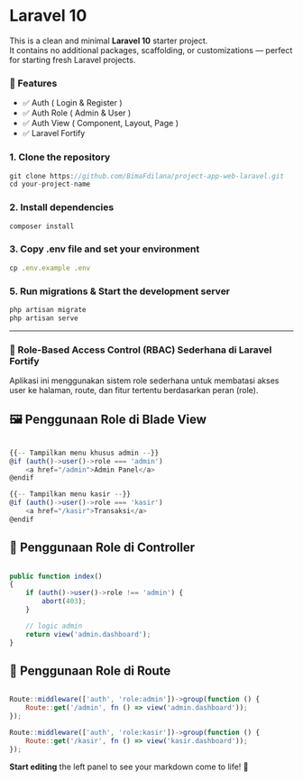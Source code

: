 # Laravel 10
This is a clean and minimal **Laravel 10** starter project.  
It contains no additional packages, scaffolding, or customizations — perfect for starting fresh Laravel projects.


### 🚀 Features
- ✅ Auth ( Login & Register )
- ✅ Auth Role ( Admin & User )
- ✅ Auth View ( Component, Layout, Page )
- ✅ Laravel Fortify 

### 1. Clone the repository
```javascript
git clone https://github.com/BimaFdilana/project-app-web-laravel.git
cd your-project-name
```

### 2. Install dependencies
```javascript
composer install
```

### 3. Copy .env file and set your environment
```javascript
cp .env.example .env
```

### 5. Run migrations & Start the development server
```javascript
php artisan migrate
php artisan serve
```
---

### 🎯 Role-Based Access Control (RBAC) Sederhana di Laravel Fortify
Aplikasi ini menggunakan sistem role sederhana untuk membatasi akses user ke halaman, route, dan fitur tertentu berdasarkan peran (role).

## 🖼️ Penggunaan Role di Blade View

```javascript

{{-- Tampilkan menu khusus admin --}}
@if (auth()->user()->role === 'admin')
    <a href="/admin">Admin Panel</a>
@endif

{{-- Tampilkan menu kasir --}}
@if (auth()->user()->role === 'kasir')
    <a href="/kasir">Transaksi</a>
@endif

```

## 🧩 Penggunaan Role di Controller

```javascript

public function index()
{
    if (auth()->user()->role !== 'admin') {
        abort(403);
    }

    // logic admin
    return view('admin.dashboard');
}

```


## 🧭 Penggunaan Role di Route

```javascript

Route::middleware(['auth', 'role:admin'])->group(function () {
    Route::get('/admin', fn () => view('admin.dashboard'));
});

Route::middleware(['auth', 'role:kasir'])->group(function () {
    Route::get('/kasir', fn () => view('kasir.dashboard'));
});

```

**Start editing** the left panel to see your markdown come to life! 🚀
